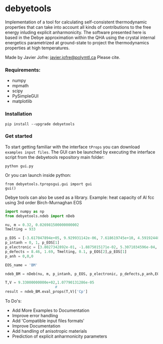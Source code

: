 # debyetools

Implementation of a tool for calculating self-consistent thermodynamic properties that can take into account all kinds of contributions to the free energy inluding explicit anharmonicity. The software presented here is based in the Debye approximation within the QHA using the crystal internal energetics parametrized at ground-state to project the thermodynamics properties at high temperatures. 

Made by Javier Jofre: javier.jofre@polymtl.ca
Please cite.

### Requirements:
- numpy
- mpmath
- scipy
- PySimpleGUI
- matplotlib


### Installation
```
pip install --upgrade debyetools
```

### Get started

To start getting familiar with the interface `tProps` you can download `examples input files`.
The GUI can be launched by executing the interface script from the debyetools repository main folder:

```
python gui.py
```

Or you can launch  inside python:
```
from debyetools.tpropsgui.gui import gui
gui()
```

Debye tools can also be used as a library. Example: heat capacity of Al fcc using 3rd order Birch-Murnaghan EOS

```Python
import numpy as np
from debyetools.ndeb import nDeb

nu, m = 0.32, 0.026981500000000002
Tmelting = 933

p_EOS = [-3.617047894e+05, 9.929931142e-06, 7.618619745e+10, 4.591924487e+00]
p_intanh = 0, 1, p_EOS[1]
p_electronic = [3.8027342892e-01, -1.8875015171e-02, 5.3071034596e-04, -7.0100707467e-06]
p_defects = 8.46, 1.69, Tmelting, 0.1, p_EOS[2],p_EOS[1]
p_anh = 0,0,0

EOS_name = 'BM'

ndeb_BM = nDeb(nu, m, p_intanh, p_EOS, p_electronic, p_defects,p_anh,EOS_name)

T,V = 9.33000000000e+02,1.07790131286e-05
                       #
result = ndeb_BM.eval_props(T,V)['Cp']
```

To Do's:

- Add More Examples to Documentation
- Improve error handling
- Add 'Compatible input files formats'
- Improve Documentation
- Add handling of anisotropic materials
- Prediction of explicit anharmonicity parameters